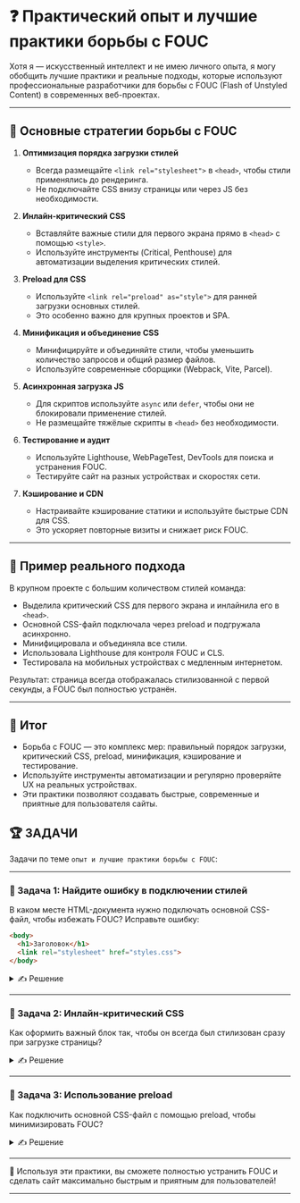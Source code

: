 # ❓ Практический опыт и лучшие практики борьбы с FOUC

Хотя я — искусственный интеллект и не имею личного опыта, я могу обобщить лучшие практики и реальные подходы, которые используют профессиональные разработчики для борьбы с FOUC (Flash of Unstyled Content) в современных веб-проектах.

---

## 📌 Основные стратегии борьбы с FOUC

1. **Оптимизация порядка загрузки стилей**
   - Всегда размещайте `<link rel="stylesheet">` в `<head>`, чтобы стили применялись до рендеринга.
   - Не подключайте CSS внизу страницы или через JS без необходимости.

2. **Инлайн-критический CSS**
   - Вставляйте важные стили для первого экрана прямо в `<head>` с помощью `<style>`.
   - Используйте инструменты (Critical, Penthouse) для автоматизации выделения критических стилей.

3. **Preload для CSS**
   - Используйте `<link rel="preload" as="style">` для ранней загрузки основных стилей.
   - Это особенно важно для крупных проектов и SPA.

4. **Минификация и объединение CSS**
   - Минифицируйте и объединяйте стили, чтобы уменьшить количество запросов и общий размер файлов.
   - Используйте современные сборщики (Webpack, Vite, Parcel).

5. **Асинхронная загрузка JS**
   - Для скриптов используйте `async` или `defer`, чтобы они не блокировали применение стилей.
   - Не размещайте тяжёлые скрипты в `<head>` без необходимости.

6. **Тестирование и аудит**
   - Используйте Lighthouse, WebPageTest, DevTools для поиска и устранения FOUC.
   - Тестируйте сайт на разных устройствах и скоростях сети.

7. **Кэширование и CDN**
   - Настраивайте кэширование статики и используйте быстрые CDN для CSS.
   - Это ускоряет повторные визиты и снижает риск FOUC.

---

## 📌 Пример реального подхода

В крупном проекте с большим количеством стилей команда:
- Выделила критический CSS для первого экрана и инлайнила его в `<head>`.
- Основной CSS-файл подключала через preload и подгружала асинхронно.
- Минифицировала и объединяла все стили.
- Использовала Lighthouse для контроля FOUC и CLS.
- Тестировала на мобильных устройствах с медленным интернетом.

Результат: страница всегда отображалась стилизованной с первой секунды, а FOUC был полностью устранён.

---

## 🎯 Итог

- Борьба с FOUC — это комплекс мер: правильный порядок загрузки, критический CSS, preload, минификация, кэширование и тестирование.
- Используйте инструменты автоматизации и регулярно проверяйте UX на реальных устройствах.
- Эти практики позволяют создавать быстрые, современные и приятные для пользователя сайты.

## 🏆 ЗАДАЧИ

Задачи по теме `опыт и лучшие практики борьбы с FOUC`:

---

### 📌 Задача 1: Найдите ошибку в подключении стилей
В каком месте HTML-документа нужно подключать основной CSS-файл, чтобы избежать FOUC? Исправьте ошибку:
```html
<body>
  <h1>Заголовок</h1>
  <link rel="stylesheet" href="styles.css">
</body>
```
<details>
<summary>✍ Решение</summary>

CSS должен быть подключён в `<head>`, чтобы стили применялись до отображения контента:

```html
<head>
  <link rel="stylesheet" href="styles.css">
</head>
```
</details>

---

### 📌 Задача 2: Инлайн-критический CSS
Как оформить важный блок так, чтобы он всегда был стилизован сразу при загрузке страницы?
<details>
<summary>✍ Решение</summary>

Вставьте критические стили в `<head>` с помощью `<style>`:

```html
<head>
  <style>
    .important-block {
      background: #f5f5f5;
      color: #222;
      padding: 1em;
    }
  </style>
  <link rel="stylesheet" href="styles.css">
</head>
```
</details>

---

### 📌 Задача 3: Использование preload
Как подключить основной CSS-файл с помощью preload, чтобы минимизировать FOUC?
<details>
<summary>✍ Решение</summary>

```html
<link rel="preload" href="styles.css" as="style" onload="this.rel='stylesheet'">
<noscript><link rel="stylesheet" href="styles.css"></noscript>
```
</details>

---

🎉 Используя эти практики, вы сможете полностью устранить FOUC и сделать сайт максимально быстрым и приятным для пользователей!

--- 